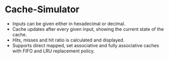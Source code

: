 # Cache-Simulator
- Inputs can be given either in hexadecimal or decimal.
- Cache updates after every given input, showing the current state of the cache.
- Hits, misses and hit ratio is calculated and displayed.
- Supports direct mapped, set associative and fully associative caches with FIFO and LRU replacement policy.
